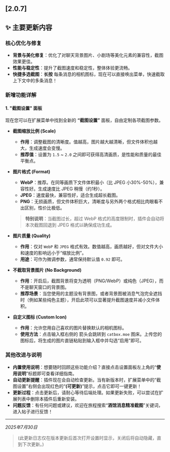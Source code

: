 ## [2.0.7]

## ✨ 主要更新内容

### 核心优化与修复
*   **背景与美化修复**：优化了对聊天背景图片、小剧场等美化元素的兼容性，截图效果更佳。
*   **性能与稳定性**：提升了截图速度和稳定性，整体体验更流畅。
*   **快捷多选截图**：**长按** 每条消息的相机图标，现在可以直接唤出菜单，快速截取上下文中的多条消息！

### 新增功能详解

#### 1. "截图设置" 面板
现在您可以在扩展菜单中找到全新的 **“截图设置”** 面板，自由定制各项截图参数。

*   **截图缩放比例 (Scale)**
    *   **作用**：调整截图的清晰度。值越高，图片越大越清晰，但文件体积也越大，生成速度会变慢。
    *   **推荐值**：设置为 `1.5` ~ `2.0` 之间即可获得高清画质，是性能和质量的最佳平衡点。

*   **图片格式 (Format)**
    *   **WebP**：推荐。在同等画质下文件体积最小（比 JPEG 小30%-50%），兼容性好。生成速度比 JPEG 稍慢（约1秒）。
    *   **JPEG**：速度最快，兼容性好，适合生成超长截图。
    *   **PNG**：无损画质，但文件体积巨大，清晰度与另外两个格式相比肉眼看不出区别，性价比极低。
    > **特别说明**：当截图过长，超过 WebP 格式的高度限制时，插件会自动将本次截图回退到 JPEG 格式以确保成功生成。

*   **图片质量 (Quality)**
    *   **作用**：仅对 `WebP` 和 `JPEG` 格式有效。数值越高，画质越好，但对文件大小和速度的影响远小于“缩放比例”。
    *   **用途**：可作为微调参数，通常保持默认值 `0.92` 即可。

*   **不截取背景图片 (No Background)**
    *   **作用**：开启后，截图背景将变为透明（PNG/WebP）或纯色（JPEG），而不是聊天窗口的背景图。
    *   **推荐场景**：当您使用的主题没有背景图，或者背景图被消息气泡完全遮挡时（例如某些纯色主题），开启此项可以显著提升截图速度并减小文件体积。

*   **自定义图标 (Custom Icon)**
    *   **作用**：允许您用自己喜欢的图片替换默认的相机图标。
    *   **使用方法**：点击输入框右侧的 <i class="fa-solid fa-arrow-up-from-bracket"></i> 箭头会跳转到 `catbox.moe` 图床。上传您的图标后，将生成的图片直链粘贴到输入框中并勾选“启用”即可。


### 其他改进与说明
*   **内置使用说明**：想要随时回顾这些功能介绍？直接点击设置面板左上角的“**使用说明**”标题即可查看详细指南。
*   **自动更新提醒**：插件现在会自动检查更新。当有新版本时，扩展菜单中的“截图设置”右侧会出现红色的“**(可更新)**”提示，点击它即可一键更新！
*   **更新过程**：点击更新后，请耐心等待后端处理。如果更新失败，可以尝试在扩展列表中删除本插件后重新安装。
*   **问题反馈**：有任何问题或建议，欢迎在旅程搜索“**酒馆消息精准截图**”关键词，进入帖子进行反馈！

---
*2025年7月30日*

> (此更新日志仅在版本更新后首次打开设置时显示，关闭后将自动隐藏，直到下次更新。)
